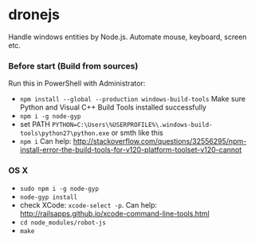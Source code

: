 # dronejs
Handle windows entities by Node.js. Automate mouse, keyboard, screen etc.

### Before start (Build from sources)
Run this in PowerShell with Administrator:
 - `npm install --global --production windows-build-tools`
 Make sure Python and Visual C++ Build Tools installed successfully
 - `npm i -g node-gyp`
 - set PATH `PYTHON=C:\Users\%USERPROFILE%\.windows-build-tools\python27\python.exe` or smth like this
 - `npm i`
Can help: http://stackoverflow.com/questions/32556295/npm-install-error-the-build-tools-for-v120-platform-toolset-v120-cannot

### OS X
 - `sudo npm i -g node-gyp`
 - `node-gyp install`
 - check XCode: `xcode-select -p`. Can help: http://railsapps.github.io/xcode-command-line-tools.html
 - `cd node_modules/robot-js`
 - `make`
 
